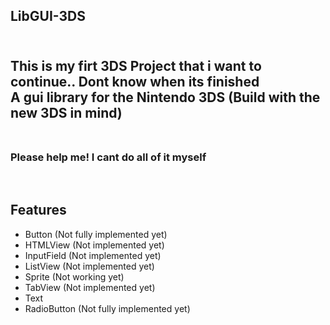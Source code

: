 <h2>LibGUI-3DS<h2>
<br>
<a>This is my firt 3DS Project that i want to continue.. Dont know when its finished</a>
<br>
<a>A gui library for the Nintendo 3DS (Build with the new 3DS in mind)</a>
<br>
<br>
<h3>Please help me! I cant do all of it myself</h3>
<br>
<h2>Features</h2>

- Button (Not fully implemented yet)
- HTMLView (Not implemented yet)
- InputField (Not implemented yet)
- ListView (Not implemented yet)
- Sprite (Not working yet)
- TabView (Not implemented yet)
- Text
- RadioButton (Not fully implemented yet)